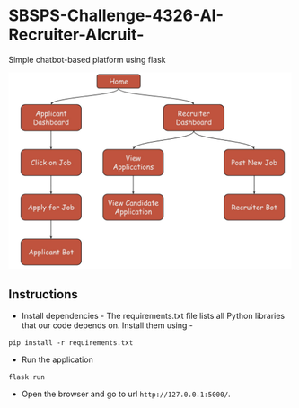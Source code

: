 # SBSPS-Challenge-4326-AI-Recruiter-AIcruit-
Simple chatbot-based platform using flask

![flowchart](/Images/Cruiter%20Flowchart.jpg)

## Instructions

* Install dependencies - The requirements.txt file lists all Python libraries that our code depends on. Install them using  -
```
pip install -r requirements.txt
```
* Run the application
```
flask run
```
* Open the browser and go to url `http://127.0.0.1:5000/`.
